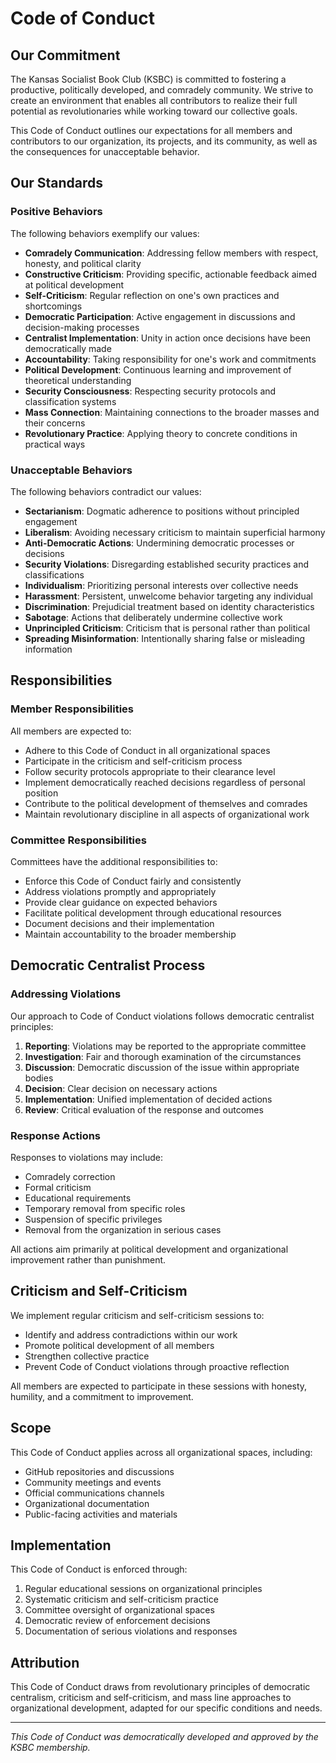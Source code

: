 # Code of Conduct

## Our Commitment

The Kansas Socialist Book Club (KSBC) is committed to fostering a productive, politically developed, and comradely community. We strive to create an environment that enables all contributors to realize their full potential as revolutionaries while working toward our collective goals.

This Code of Conduct outlines our expectations for all members and contributors to our organization, its projects, and its community, as well as the consequences for unacceptable behavior.

## Our Standards

### Positive Behaviors

The following behaviors exemplify our values:

- **Comradely Communication**: Addressing fellow members with respect, honesty, and political clarity
- **Constructive Criticism**: Providing specific, actionable feedback aimed at political development
- **Self-Criticism**: Regular reflection on one's own practices and shortcomings
- **Democratic Participation**: Active engagement in discussions and decision-making processes
- **Centralist Implementation**: Unity in action once decisions have been democratically made
- **Accountability**: Taking responsibility for one's work and commitments
- **Political Development**: Continuous learning and improvement of theoretical understanding
- **Security Consciousness**: Respecting security protocols and classification systems
- **Mass Connection**: Maintaining connections to the broader masses and their concerns
- **Revolutionary Practice**: Applying theory to concrete conditions in practical ways

### Unacceptable Behaviors

The following behaviors contradict our values:

- **Sectarianism**: Dogmatic adherence to positions without principled engagement
- **Liberalism**: Avoiding necessary criticism to maintain superficial harmony
- **Anti-Democratic Actions**: Undermining democratic processes or decisions
- **Security Violations**: Disregarding established security practices and classifications
- **Individualism**: Prioritizing personal interests over collective needs
- **Harassment**: Persistent, unwelcome behavior targeting any individual
- **Discrimination**: Prejudicial treatment based on identity characteristics
- **Sabotage**: Actions that deliberately undermine collective work
- **Unprincipled Criticism**: Criticism that is personal rather than political
- **Spreading Misinformation**: Intentionally sharing false or misleading information

## Responsibilities

### Member Responsibilities

All members are expected to:
- Adhere to this Code of Conduct in all organizational spaces
- Participate in the criticism and self-criticism process
- Follow security protocols appropriate to their clearance level
- Implement democratically reached decisions regardless of personal position
- Contribute to the political development of themselves and comrades
- Maintain revolutionary discipline in all aspects of organizational work

### Committee Responsibilities

Committees have the additional responsibilities to:
- Enforce this Code of Conduct fairly and consistently
- Address violations promptly and appropriately
- Provide clear guidance on expected behaviors
- Facilitate political development through educational resources
- Document decisions and their implementation
- Maintain accountability to the broader membership

## Democratic Centralist Process

### Addressing Violations

Our approach to Code of Conduct violations follows democratic centralist principles:

1. **Reporting**: Violations may be reported to the appropriate committee
2. **Investigation**: Fair and thorough examination of the circumstances
3. **Discussion**: Democratic discussion of the issue within appropriate bodies
4. **Decision**: Clear decision on necessary actions
5. **Implementation**: Unified implementation of decided actions
6. **Review**: Critical evaluation of the response and outcomes

### Response Actions

Responses to violations may include:
- Comradely correction
- Formal criticism
- Educational requirements
- Temporary removal from specific roles
- Suspension of specific privileges
- Removal from the organization in serious cases

All actions aim primarily at political development and organizational improvement rather than punishment.

## Criticism and Self-Criticism

We implement regular criticism and self-criticism sessions to:
- Identify and address contradictions within our work
- Promote political development of all members
- Strengthen collective practice
- Prevent Code of Conduct violations through proactive reflection

All members are expected to participate in these sessions with honesty, humility, and a commitment to improvement.

## Scope

This Code of Conduct applies across all organizational spaces, including:
- GitHub repositories and discussions
- Community meetings and events
- Official communications channels
- Organizational documentation
- Public-facing activities and materials

## Implementation

This Code of Conduct is enforced through:
1. Regular educational sessions on organizational principles
2. Systematic criticism and self-criticism practice
3. Committee oversight of organizational spaces
4. Democratic review of enforcement decisions
5. Documentation of serious violations and responses

## Attribution

This Code of Conduct draws from revolutionary principles of democratic centralism, criticism and self-criticism, and mass line approaches to organizational development, adapted for our specific conditions and needs.

---

*This Code of Conduct was democratically developed and approved by the KSBC membership.*
